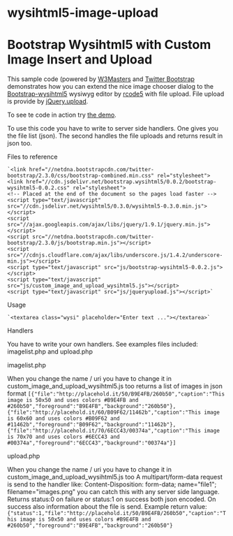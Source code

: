 wysihtml5-image-upload
======================

Bootstrap Wysihtml5 with Custom Image Insert and Upload 
====

This sample code (powered by [W3Masters](http://www.w3masters.nl/) and [Twitter Bootstrap](http://twitter.github.com/bootstrap/) demonstrates how you can extend the nice image chooser dialog to the [Bootstrap-wysihtml5](https://github.com/jhollingworth/bootstrap-wysihtml5) wysiwyg editor by [rcode5](http://rcode5.wordpress.com/2012/11/01/custom-image-upload-modal-with-bootstrap-wysihtml5/comment-page-1/) with file upload.
File upload is provide by [jQuery.upload](http://lagoscript.org/jquery/upload).

To see te code in action try [the demo](http://www.w3masters.nl/bootstrap-wysihtml5/).

To use this code you have to write to server side handlers. One gives you the file list (json). 
The second handles the file uploads and returns result in json too.

Files to reference

	`<link href="//netdna.bootstrapcdn.com/twitter-bootstrap/2.3.0/css/bootstrap-combined.min.css" rel="stylesheet">
	<link href="//cdn.jsdelivr.net/bootstrap.wysihtml5/0.0.2/bootstrap-wysihtml5-0.0.2.css" rel="stylesheet">
	<!-- Placed at the end of the document so the pages load faster -->
	<script type="text/javascript" src="//cdn.jsdelivr.net/wysihtml5/0.3.0/wysihtml5-0.3.0.min.js"></script>
	<script src="//ajax.googleapis.com/ajax/libs/jquery/1.9.1/jquery.min.js"></script>
	<script src="//netdna.bootstrapcdn.com/twitter-bootstrap/2.3.0/js/bootstrap.min.js"></script>
	<script src="//cdnjs.cloudflare.com/ajax/libs/underscore.js/1.4.2/underscore-min.js"></script>
	<script type="text/javascript" src="js/bootstrap-wysihtml5-0.0.2.js"></script>
	<script type="text/javascript" src="js/custom_image_and_upload_wysihtml5.js"></script>
	<script type="text/javascript" src="js/jqueryupload.js"></script>`


Usage

	`<textarea class="wysi" placeholder="Enter text ..."></textarea>`


Handlers

You have to write your own handlers. See examples files included: imagelist.php and upload.php

imagelist.php

When you change the name / uri you have to change it in custom_image_and_upload_wysihtml5.js too
returns a list of images in json format
`[{"file":"http://placehold.it/50/B9E4FB/260b50","caption":"This image is 50x50 and uses colors #B9E4FB and #260b50","foreground":"B9E4FB","background":"260b50"},
{"file":"http://placehold.it/60/B09F62/11462b","caption":"This image is 60x60 and uses colors #B09F62 and #11462b","foreground":"B09F62","background":"11462b"},
{"file":"http://placehold.it/70/6ECC43/00374a","caption":"This image is 70x70 and uses colors #6ECC43 and #00374a","foreground":"6ECC43","background":"00374a"}]`


upload.php 

When you change the name / uri you have to change it in custom_image_and_upload_wysihtml5.js too
A multipart/form-data request is send to the handler like: Content-Disposition: form-data; name="file1"; filename="images.png" you can catch this with any server side language.
Returns status:0 on failure or status:1 on success both json encoded.
On success also information about the file is send.
Example return value:
`{"status":1,"file":"http://placehold.it/50/B9E4FB/260b50","caption":"This image is 50x50 and uses colors #B9E4FB and #260b50","foreground":"B9E4FB","background":"260b50"}`
